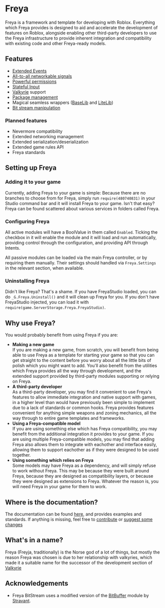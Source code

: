 # Freya

Freya is a framework and template for developing with Roblox. Everything which Freya provides is designed to aid and accelerate the development of features on Roblox, alongside enabling other third-party developers to use the Freya infrastructure to provide inherent integration and compatibility with existing code and other Freya-ready models.

## Features

- [Extended Events](https://docs.crescentcode.net/Freya/Components/Events)
- [All-to-all networkable signals](https://docs.crescentcode.net/Freya/Components/Intents)
- [Powerful permissions](https://docs.crescentcode.net/Freya/Components/Permissions)
- [Stateful Input](https://docs.crescentcode.net/Freya/Components/Input)
- [Valkyrie](https://docs.crescentcode.net/Valkyrie) support
- [Package management](https://docs.crescentcode.net/Freya/Core/Vulcan)
- Magical seamless wrappers ([BaseLib](https://docs.crescentcode.net/Freya/Libraries) and [LiteLib](https://docs.crescentcode.net/Freya/LiteLibraries))
- [Bit stream manipulation](https://docs.crescentcode.net/Freya/Components/BitStream)

### Planned features

- Nevermore compatibility
- Extended networking management
- Extended serialization/deserialization
- Extended game rules API
- Freya standards

## Setting up Freya

### Adding it to your game

Currently, adding Freya to your game is simple: Because there are no branches to choose from for Freya, simply run `require(480740831)` in your Studio command bar and it will install Freya to your game. Isn't that easy? Freya can be found scattered about various services in folders called Freya.

### Configuring Freya

All active modules will have a BoolValue in them called `Enabled`. Ticking the checkbox in it will enable the module and it will load and run automatically, providing control through the configuration, and providing API through Intents.

All passive modules can be loaded via the main Freya controller, or by requiring them manually. Their settings should handled via `Freya.Settings` in the relevant section, when available.

### Uninstalling Freya

Didn't like Freya? That's a shame. If you have FreyaStudio loaded, you can do `_G.Freya.Uninstall()` and it will clean up Freya for you. If you don't have FreyaStudio injected, you can load it with `require(game.ServerStorage.Freya.FreyaStudio)`.

## Why use Freya?

You would probably benefit from using Freya if you are:

- **Making a new game**<br>
  If you are making a new game, from scratch, you will benefit from being able to use Freya as a template for starting your game so that you can get straight to the content before you worry about all the little bits of polish which you might want to add. You'll also benefit from the utilities which Freya provides all the way through development, and the extended support provided by third-party modules supporting or relying on Freya.
- **A third-party developer**<br>
  As a third-party developer, you may find it convenient to use Freya's features to allow immediate integration and native support with games, in a higher level than would have previously been simple to implement due to a lack of standards or common hooks. Freya provides features convenient for anything simple weapons and zoning mechanics, all the way through to entire game templates and frameworks.
- **Using a Freya-compatible model**<br>
  If you are using something else which has Freya compatibility, you may benefit from the additional integration it provides to your game. If you are using multiple Freya-compatible models, you may find that adding Freya also allows them to integrate with eachother and interface easily, allowing them to support eachother as if they were designed to be used together.
- **Using something which relies on Freya**<br>
  Some models may have Freya as a dependency, and will simply refuse to work without Freya. This may be because they were built around Freya, because they are designed as compatibility layers, or because they were designed as extensions to Freya. Whatever the reason is, you will need Freya in your game for them to work.
  
## Where is the documentation?
The documentation can be found [here](https://docs.crescentcode.net/Freya), and provides examples and standards. If anything is missing, feel free to [contribute](https://github.com/CrescentCode/Enchiridion/tree/master/site/Freya) or [suggest some changes](https://github.com/CrescentCode/Enchiridion/issues)

## What's in a name?

Freya (Freyja, traditionally) is the Norse god of a lot of things, but mostly the reason Freya was chosen is due to her relationship with valkyries, which made it a suitable name for the successor of the development section of [Valkyrie](https://github.com/CrescentCode/ValkyrieFramework)

## Acknowledgements

- Freya BitStream uses a modified version of the [BitBuffer](https://www.roblox.com/library/174612085/BitBuffer-Module) module by [Stravant](https://www.roblox.com/users/80119/profile/). 
